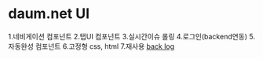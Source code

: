# daum.net UI
1.네비게이션 컴포넌트
2.탭UI 컴포넌트
3.실시간이슈 롤링
4.로그인(backend연동)
5.자동완성 컴포넌트
6.고정형 css, html
7.재사용
[back log](https://docs.google.com/spreadsheets/d/1LPyXxAUbNaOTHppnNEJnpCbMrBBztdQoDD94UjJKM80/edit?usp=sharing)
